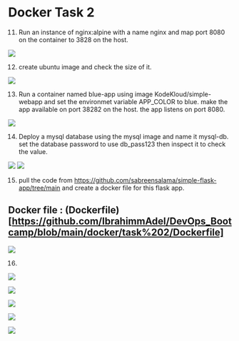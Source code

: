 # Docker Task 2

11. Run an instance of nginx:alpine with a name nginx and map port 8080 on the container to 3828 on the host.

![](https://github.com/IbrahimmAdel/DevOps_Bootcamp/blob/main/docker/task%202/Screenshots/11.png)

12. create ubuntu image and check the size of it.

![](https://github.com/IbrahimmAdel/DevOps_Bootcamp/blob/main/docker/task%202/Screenshots/12.png)

13. Run a container named blue-app using image KodeKloud/simple-webapp and set the environmet variable APP_COLOR to blue. make the app available on port 38282 on the host. the app listens on port 8080. 

![](https://github.com/IbrahimmAdel/DevOps_Bootcamp/blob/main/docker/task%202/Screenshots/13.png)

14. Deploy a mysql database using the mysql image and name it mysql-db. set the database password to use db_pass123 then inspect it to check the value.

![](https://github.com/IbrahimmAdel/DevOps_Bootcamp/blob/main/docker/task%202/Screenshots/14.png)
![](https://github.com/IbrahimmAdel/DevOps_Bootcamp/blob/main/docker/task%202/Screenshots/14..png)

15. pull the code from https://github.com/sabreensalama/simple-flask-app/tree/main and create a docker file for this flask app.

## Docker file : (Dockerfile)[https://github.com/IbrahimmAdel/DevOps_Bootcamp/blob/main/docker/task%202/Dockerfile]

![](https://github.com/IbrahimmAdel/DevOps_Bootcamp/blob/main/docker/task%202/Screenshots/15.png)

16.

![](https://github.com/IbrahimmAdel/DevOps_Bootcamp/blob/main/docker/task%202/Screenshots/16.1.png)

![](https://github.com/IbrahimmAdel/DevOps_Bootcamp/blob/main/docker/task%202/Screenshots/16.2.png)

![](https://github.com/IbrahimmAdel/DevOps_Bootcamp/blob/main/docker/task%202/Screenshots/16.3.png)

![](https://github.com/IbrahimmAdel/DevOps_Bootcamp/blob/main/docker/task%202/Screenshots/16.4.png)

![](https://github.com/IbrahimmAdel/DevOps_Bootcamp/blob/main/docker/task%202/Screenshots/16.5.png)
